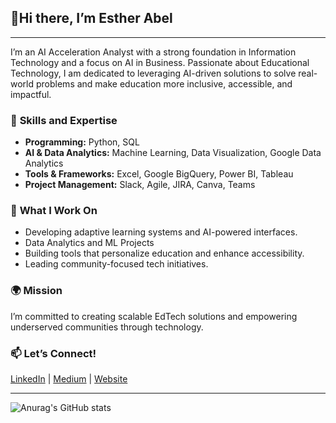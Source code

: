 ## 👋Hi there, I’m Esther Abel 

---
I’m an AI Acceleration Analyst with a strong foundation in Information Technology and a focus on AI in Business. Passionate about Educational Technology, I am dedicated to leveraging AI-driven solutions to solve real-world problems and make education more inclusive, accessible, and impactful.

### 🔧 **Skills and Expertise**  
- **Programming:** Python, SQL  
- **AI & Data Analytics:** Machine Learning, Data Visualization, Google Data Analytics  
- **Tools & Frameworks:** Excel, Google BigQuery, Power BI, Tableau  
- **Project Management:** Slack, Agile, JIRA, Canva, Teams  

### 🌟 **What I Work On**  
- Developing adaptive learning systems and AI-powered interfaces.
- Data Analytics and ML Projects
- Building tools that personalize education and enhance accessibility.  
- Leading community-focused tech initiatives.

### 🌍 **Mission**  
I’m committed to creating scalable EdTech solutions and empowering underserved communities through technology.  

### 📫 **Let’s Connect!**  
[LinkedIn](https://www.linkedin.com/in/abelesther/) | [Medium](https://medium.com/@abelesther) | [Website](https://abelesther17.wixsite.com/esther-abel)  

---

![Anurag's GitHub stats](https://github-readme-stats.vercel.app/api?username=AbelEsther&show_icons=true&theme=transparent)
